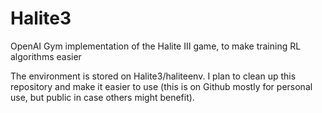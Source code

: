 # Halite3
OpenAI Gym implementation of the Halite III game, to make training RL algorithms easier

The environment is stored on Halite3/haliteenv. I plan to clean up this repository and make it easier to use (this is on Github mostly for personal use, but public in case others might benefit).
